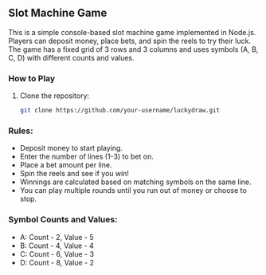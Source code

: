 ## Slot Machine Game

This is a simple console-based slot machine game implemented in Node.js. Players can deposit money, place bets, and spin the reels to try their luck. The game has a fixed grid of 3 rows and 3 columns and uses symbols (A, B, C, D) with different counts and values.

### How to Play

1. Clone the repository:
   ```bash
   git clone https://github.com/your-username/luckydraw.git
### Rules:

- Deposit money to start playing.
- Enter the number of lines (1-3) to bet on.
- Place a bet amount per line.
- Spin the reels and see if you win!
- Winnings are calculated based on matching symbols on the same line.
- You can play multiple rounds until you run out of money or choose to stop.

### Symbol Counts and Values:

- A: Count - 2, Value - 5
- B: Count - 4, Value - 4
- C: Count - 6, Value - 3
- D: Count - 8, Value - 2







